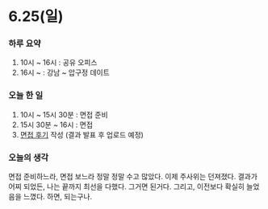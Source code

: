 # 6.25(일)

### 하루 요약

1. 10시 ~ 16시 : 공유 오피스
2. 16시 ~ : 강남 ~ 압구정 데이트

### 오늘 한 일

1. 10시 ~ 15시 30분 : 면접 준비
2. 15시 30분 ~ 16시 : 면접
3. [면접 후기](https://peter-coding.tistory.com/385) 작성 (결과 발표 후 업로드 예정)

### 오늘의 생각

면접 준비하느라, 면접 보느라 정말 정말 수고 많았다. 이제 주사위는 던져졌다. 결과가 어찌 되었든, 나는 끝까지 최선을 다했다. 그거면 된거다. 그리고, 이전보다 확실히 늘었음을 느꼈다. 하면, 되는구나.
